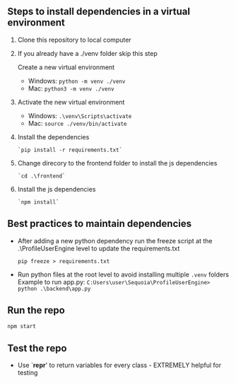 ## Steps to install dependencies in a virtual environment

1.  Clone this repository to local computer

2.  If you already have a ./venv folder skip this step

    Create a new virtual environment

    - Windows: `python -m venv ./venv`
    - Mac: `python3 -m venv ./venv`

3.  Activate the new virtual environment

    - Windows:
      `.\venv\Scripts\activate`
    - Mac:
      `source ./venv/bin/activate`

4.  Install the dependencies

        `pip install -r requirements.txt`

5.  Change direcory to the frontend folder to install the js dependencies

        `cd .\frontend`

6.  Install the js dependencies

        `npm install`

## Best practices to maintain dependencies

- After adding a new python dependency run the freeze script at the .\ProfileUserEngine level to update the requirements.txt

      pip freeze > requirements.txt

- Run python files at the root level to avoid installing multiple `.venv` folders
  Example to run app.py:
  `C:Users\user\Sequoia\ProfileUserEngine> python .\backend\app.py`

## Run the repo

    npm start

## Test the repo

- Use `**repr**' to return variables for every class - EXTREMELY helpful for testing

